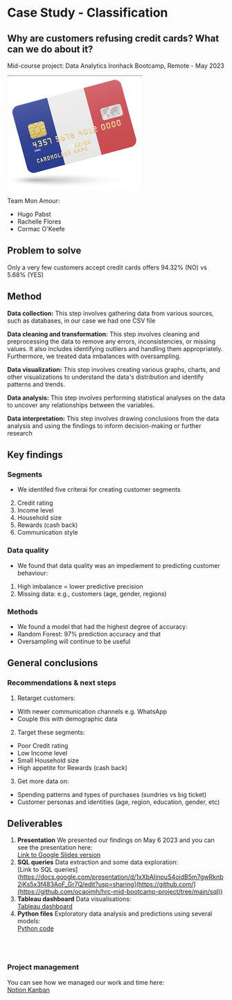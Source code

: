 # Case Study - Classification
## Why are customers refusing credit cards? What can we do about it?
Mid-course project: Data Analytics Ironhack Bootcamp, Remote - May 2023 <br/>

![Ironhack logo](resources/photos/frenccc.png)

Team Mon Amour: <br/>
- Hugo Pabst
- Rachelle Flores
- Cormac O'Keefe



## Problem to solve
Only a very few customers accept credit cards offers 94.32% (NO) vs 5.68% (YES)


## Method
**Data collection:** This step involves gathering data from various sources, such as databases, in our case we had one CSV file

**Data cleaning and transformation:** This step involves cleaning and preprocessing the data to remove any errors, inconsistencies, or missing values. It also includes identifying outliers and handling them appropriately. Furthermore, we treated data imbalances with oversampling. 

**Data visualization:** This step involves creating various graphs, charts, and other visualizations to understand the data's distribution and identify patterns and trends.

**Data analysis:** This step involves performing statistical analyses on the data to uncover any relationships between the variables.

**Data interpretation:** This step involves drawing conclusions from the data analysis and using the findings to inform decision-making or further research


## Key findings
### Segments
- We identifed five criterai for creating customer segments
2. Credit rating
3. Income level
4. Household size
5. Rewards (cash back)
6. Communication style

### Data quality 
- We found that data quality was an impediement to predicting customer behaviour:
1. High imbalance = lower predictive precision 
2. Missing data: e.g.,  customers (age, gender, regions)

### Methods
- We found a model that had the highest degree of accuracy: 
- Random Forest: 97% prediction accuracy 
and that 
- Oversampling will continue to be useful


## General conclusions
### Recommendations & next steps
1. Retarget customers:
- With newer communication channels e.g. WhatsApp
- Couple this with demographic data

2. Target these segments:
- Poor Credit rating
- Low Income level
- Small Household size
- High appetite for Rewards (cash back)

3. Get more data on:
- Spending patterns and types of purchases (sundries vs big ticket)
- Customer personas and identities (age, region, education, gender, etc)


## Deliverables 
1. **Presentation** We presented our findings on May 6 2023 and you can see the presentation here:<br/>
[Link to Google Slides version](https://docs.google.com/presentation/d/1xXbAIinpuS4oidB5m7gwRknb2jKs5x3f483AoF_Gr7Q/edit?usp=sharing)
2. **SQL queries** Data extraction and some data exploration:<br/>
[Link to SQL queries](https://docs.google.com/presentation/d/1xXbAIinpuS4oidB5m7gwRknb2jKs5x3f483AoF_Gr7Q/edit?usp=sharing](https://github.com/](https://github.com/ocaoimh/hrc-mid-bootcamp-project/tree/main/sql))
3. **Tableau dashboard** Data visualisations:<br/>
 [Tableau dashboard ](https://github.com/)
4. **Python files** Exploratory data analysis and predictions using several models:<br/>
[Python code](https://github.com/ocaoimh/hrc-mid-bootcamp-project/tree/main/python)

<br/>
<br/>

### 

### Project management
You can see how we managed our work and time here:<br/>
[Notion Kanban](https://github.com/ironhack-edu/data_mid_bootcamp_project_classification](https://www.notion.so/midproject-ironhack/d89a8a2ca6544a7ab9aa72dcf0b4d6ca?v=fde7a00499124325bc5d471099cfd5c3))

